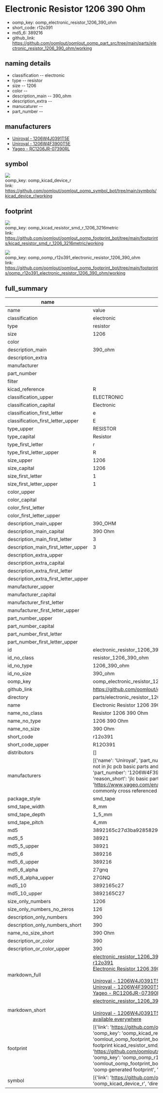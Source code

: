 # Electronic Resistor 1206 390 Ohm

  
* oomp_key: oomp_electronic_resistor_1206_390_ohm 
* short_code: r12o391
* md5_6: 389216  
* github_link: https://github.com/oomlout/oomlout_oomp_part_src/tree/main/parts/electronic_resistor_1206_390_ohm/working  
## naming details
* classification -- electronic
* type -- resistor
* size -- 1206
* color -- 
* description_main -- 390_ohm
* description_extra -- 
* manucaturer -- 
* part_number -- 


## manufacturers
* [Uniroyal - 1206W4J0391T5E]()  
* [Uniroyal - 1206W4F3900T5E]()  
* [Yageo - RC1206JR-07390RL](https://www.yageo.com/en/Chart/Download/pdf/RC1206JR-07390RL)  

## symbol

![](symbol/{index}/working/working_600.png)  
oomp_key: oomp_kicad_device_r  
link: https://github.com/oomlout/oomlout_oomp_symbol_bot/tree/main/symbols/kicad_device_r/working  

## footprint

![](footprint/{index}/working/working_600.png)  
oomp_key: oomp_kicad_resistor_smd_r_1206_3216metric  
link: https://github.com/oomlout/oomlout_oomp_footprint_bot/tree/main/footprints/kicad_resistor_smd_r_1206_3216metric/working  

![](footprint/{index}/working/working_600.png)  
oomp_key: oomp_oomp_r12o391_electronic_resistor_1206_390_ohm  
link: https://github.com/oomlout/oomlout_oomp_footprint_bot/tree/main/footprints/oomp_r12o391_electronic_resistor_1206_390_ohm/working  

## full_summary
| name | value | 
| --- | --- | 
| name | value | 
| classification | electronic | 
| type | resistor | 
| size | 1206 | 
| color |  | 
| description_main | 390_ohm | 
| description_extra |  | 
| manufacturer |  | 
| part_number |  | 
| filter |  | 
| kicad_reference | R | 
| classification_upper | ELECTRONIC | 
| classification_capital | Electronic | 
| classification_first_letter | e | 
| classification_first_letter_upper | E | 
| type_upper | RESISTOR | 
| type_capital | Resistor | 
| type_first_letter | r | 
| type_first_letter_upper | R | 
| size_upper | 1206 | 
| size_capital | 1206 | 
| size_first_letter | 1 | 
| size_first_letter_upper | 1 | 
| color_upper |  | 
| color_capital |  | 
| color_first_letter |  | 
| color_first_letter_upper |  | 
| description_main_upper | 390_OHM | 
| description_main_capital | 390 Ohm | 
| description_main_first_letter | 3 | 
| description_main_first_letter_upper | 3 | 
| description_extra_upper |  | 
| description_extra_capital |  | 
| description_extra_first_letter |  | 
| description_extra_first_letter_upper |  | 
| manufacturer_upper |  | 
| manufacturer_capital |  | 
| manufacturer_first_letter |  | 
| manufacturer_first_letter_upper |  | 
| part_number_upper |  | 
| part_number_capital |  | 
| part_number_first_letter |  | 
| part_number_first_letter_upper |  | 
| id | electronic_resistor_1206_390_ohm | 
| id_no_class | resistor_1206_390_ohm | 
| id_no_type | 1206_390_ohm | 
| id_no_size | 390_ohm | 
| oomp_key | oomp_electronic_resistor_1206_390_ohm | 
| github_link | https://github.com/oomlout/oomlout_oomp_part_src/tree/main/parts/electronic_resistor_1206_390_ohm/working | 
| directory | parts/electronic_resistor_1206_390_ohm | 
| name | Electronic Resistor 1206 390 Ohm | 
| name_no_class | Resistor 1206 390 Ohm | 
| name_no_type | 1206 390 Ohm | 
| name_no_size | 390 Ohm | 
| short_code | r12o391 | 
| short_code_upper | R12O391 | 
| distributors | [] | 
| manufacturers | [{'name': 'Uniroyal', 'part_number': '1206W4J0391T5E', 'link': '', 'id': 'manufacturer_uniroyal', 'note': {'reason': 'did this one first, but not in jlc pcb basic parts and 1 percent are and they are the same price', 'reason_short': 'not in jlc basic parts'}}, {'name': 'Uniroyal', 'part_number': '1206W4F3900T5E', 'link': '', 'id': 'manufacturer_uniroyal', 'note': {'reason': 'in the jlc basic parts catalogue', 'reason_short': 'jlc basic part'}}, {'name': 'Yageo', 'part_number': 'RC1206JR-07390RL', 'link': 'https://www.yageo.com/en/Chart/Download/pdf/RC1206JR-07390RL', 'id': 'manufacturer_yageo', 'note': {'reason': 'yageo is a commonly cross referenced part number', 'reason_short': 'available everywhere'}}] | 
| package_style | smd_tape | 
| smd_tape_width | 8_mm | 
| smd_tape_depth | 1_5_mm | 
| smd_tape_pitch | 4_mm | 
| md5 | 3892165c27d3ba9285829f8446ef4594 | 
| md5_5 | 38921 | 
| md5_5_upper | 38921 | 
| md5_6 | 389216 | 
| md5_6_upper | 389216 | 
| md5_6_alpha | 27gnq | 
| md5_6_alpha_upper | 27GNQ | 
| md5_10 | 3892165c27 | 
| md5_10_upper | 3892165C27 | 
| size_only_numbers | 1206 | 
| size_only_numbers_no_zeros | 126 | 
| description_only_numbers | 390 | 
| description_only_numbers_short | 390 | 
| name_no_size_short | 390 Ohm | 
| description_or_color | 390 | 
| description_or_color_upper | 390 | 
| markdown_full | [electronic_resistor_1206_390_ohm](https://github.com/oomlout/oomlout_oomp_part_src/tree/main/parts/electronic_resistor_1206_390_ohm/working)<br>[r12o391](https://github.com/oomlout/oomlout_oomp_part_src/tree/main/parts/electronic_resistor_1206_390_ohm/working)<br>[Electronic Resistor 1206 390 Ohm](https://github.com/oomlout/oomlout_oomp_part_src/tree/main/parts/electronic_resistor_1206_390_ohm/working)<br><br>[Uniroyal - 1206W4J0391T5E- not in jlc basic parts]() [(L)  ](https://www.lcsc.com/search?q=1206W4J0391T5E)[(D)  ](https://www.digikey.com/en/products?keywords=1206W4J0391T5E)[(M)  ](https://www.mouser.com/Search/Refine?Keyword=1206W4J0391T5E)[(N)  ](https://www.newark.com/search?st=1206W4J0391T5E)[(SZ)  ](https://so.szlcsc.com/global.html?k=1206W4J0391T5E)<br>[Uniroyal - 1206W4F3900T5E- jlc basic part]() [(L)  ](https://www.lcsc.com/search?q=1206W4F3900T5E)[(D)  ](https://www.digikey.com/en/products?keywords=1206W4F3900T5E)[(M)  ](https://www.mouser.com/Search/Refine?Keyword=1206W4F3900T5E)[(N)  ](https://www.newark.com/search?st=1206W4F3900T5E)[(SZ)  ](https://so.szlcsc.com/global.html?k=1206W4F3900T5E)<br>[Yageo - RC1206JR-07390RL- available everywhere](https://www.yageo.com/en/Chart/Download/pdf/RC1206JR-07390RL) [(L)  ](https://www.lcsc.com/search?q=RC1206JR-07390RL)[(D)  ](https://www.digikey.com/en/products?keywords=RC1206JR-07390RL)[(M)  ](https://www.mouser.com/Search/Refine?Keyword=RC1206JR-07390RL)[(N)  ](https://www.newark.com/search?st=RC1206JR-07390RL)[(SZ)  ](https://so.szlcsc.com/global.html?k=RC1206JR-07390RL)<br> | 
| markdown_short | [electronic_resistor_1206_390_ohm](https://github.com/oomlout/oomlout_oomp_part_src/tree/main/parts/electronic_resistor_1206_390_ohm/working)<br><br>[Uniroyal - 1206W4J0391T5E- not in jlc basic parts]()[Uniroyal - 1206W4F3900T5E- jlc basic part]()[Yageo - RC1206JR-07390RL- available everywhere](https://www.yageo.com/en/Chart/Download/pdf/RC1206JR-07390RL) | 
| footprint | [{'link': 'https://github.com/oomlout/oomlout_oomp_footprint_bot/tree/main/foootprntss/kicad_resistor_smd_r_1206_3216metric', 'oomp_key': 'oomp_kicad_resistor_smd_r_1206_3216metric', 'directory': 'oomlout_oomp_footprint_bot/footprints/kicad_resistor_smd_r_1206_3216metric//working/working.kicad_mod', 'note': 'source footprint kicad_resistor_smd_r_1206_3216metric', 'index': 0}, {'link': 'https://github.com/oomlout/oomlout_oomp_footprint_bot/tree/main/foootprntss/oomp_r12o391_electronic_resistor_1206_390_ohm', 'oomp_key': 'oomp_oomp_r12o391_electronic_resistor_1206_390_ohm', 'directory': 'oomlout_oomp_footprint_bot/footprints/oomp_r12o391_electronic_resistor_1206_390_ohm//working/working.kicad_mod', 'note': 'oomp generated footprint', 'index': 1}] | 
| symbol | [{'link': 'https://github.com/oomlout/oomlout_oomp_symbol_bot/tree/main/symbols/kicad_device_r', 'oomp_key': 'oomp_kicad_device_r', 'directory': 'oomlout_oomp_symbol_bot/symbols/kicad_device_r//working/working.kicad_sym', 'index': 0}] | 
